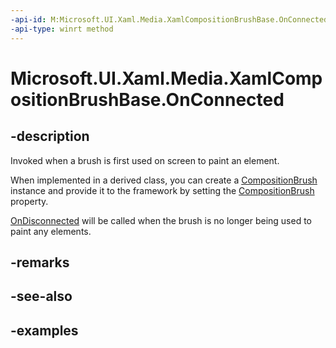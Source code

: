 ```yaml
---
-api-id: M:Microsoft.UI.Xaml.Media.XamlCompositionBrushBase.OnConnected
-api-type: winrt method
---
```


<!-- Method syntax.
virtual protected void XamlCompositionBrushBase.OnConnected()
-->

# Microsoft.UI.Xaml.Media.XamlCompositionBrushBase.OnConnected

## -description

Invoked when a brush is first used on screen to paint an element. 

When implemented in a derived class, you can create a [CompositionBrush](./../windows.ui.composition/compositionbrush.md) instance and provide it to the framework by setting the [CompositionBrush](xamlcompositionbrushbase_compositionbrush.md) property.

[OnDisconnected](xamlcompositionbrushbase_ondisconnected_510183142.md) will be called when the brush is no longer being used to paint any elements.

## -remarks

## -see-also

## -examples

